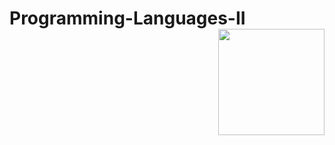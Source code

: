 # Programming-Languages-II   <img src="https://media.giphy.com/media/aN9GqoR7OD3nq/giphy.gif" align="right" width="170" height="170">
